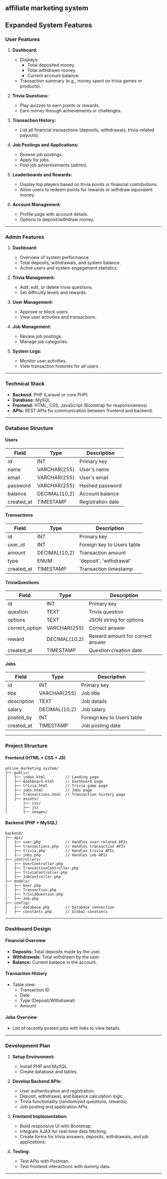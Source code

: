 **affiliate marketing system**
---

## **Expanded System Features**

### **User Features**
1. **Dashboard:**
   - Displays:
     - Total deposited money.
     - Total withdrawn money.
     - Current account balance.
   - Transaction summary (e.g., money spent on trivia games or products).

2. **Trivia Questions:**
   - Play quizzes to earn points or rewards.
   - Earn money through achievements or challenges.

3. **Transaction History:**
   - List all financial transactions (deposits, withdrawals, trivia-related payouts).

4. **Job Postings and Applications:**
   - Browse job postings.
   - Apply for jobs.
   - Post job advertisements (admin).

5. **Leaderboards and Rewards:**
   - Display top players based on trivia points or financial contributions.
   - Allow users to redeem points for rewards or withdraw equivalent money.

6. **Account Management:**
   - Profile page with account details.
   - Options to deposit/withdraw money.

---

### **Admin Features**
1. **Dashboard:**
   - Overview of system performance.
   - Total deposits, withdrawals, and system balance.
   - Active users and system engagement statistics.

2. **Trivia Management:**
   - Add, edit, or delete trivia questions.
   - Set difficulty levels and rewards.

3. **User Management:**
   - Approve or block users.
   - View user activities and transactions.

4. **Job Management:**
   - Review job postings.
   - Manage job categories.

5. **System Logs:**
   - Monitor user activities.
   - View transaction histories for all users.

---

### **Technical Stack**
- **Backend:** PHP (Laravel or core PHP)
- **Database:** MySQL
- **Frontend:** HTML, CSS, JavaScript (Bootstrap for responsiveness)
- **APIs:** REST APIs for communication between frontend and backend.

---

### **Database Structure**

#### **Users**
| Field            | Type         | Description                  |
|------------------|--------------|------------------------------|
| id               | INT          | Primary key                  |
| name             | VARCHAR(255) | User's name                  |
| email            | VARCHAR(255) | User's email                 |
| password         | VARCHAR(255) | Hashed password              |
| balance          | DECIMAL(10,2)| Account balance              |
| created_at       | TIMESTAMP    | Registration date            |

#### **Transactions**
| Field            | Type         | Description                  |
|------------------|--------------|------------------------------|
| id               | INT          | Primary key                  |
| user_id          | INT          | Foreign key to Users table   |
| amount           | DECIMAL(10,2)| Transaction amount           |
| type             | ENUM         | 'deposit', 'withdrawal'      |
| created_at       | TIMESTAMP    | Transaction timestamp        |

#### **TriviaQuestions**
| Field            | Type         | Description                  |
|------------------|--------------|------------------------------|
| id               | INT          | Primary key                  |
| question         | TEXT         | Trivia question              |
| options          | TEXT         | JSON string for options      |
| correct_option   | VARCHAR(255) | Correct answer               |
| reward           | DECIMAL(10,2)| Reward amount for correct answer |
| created_at       | TIMESTAMP    | Question creation date       |

#### **Jobs**
| Field            | Type         | Description                  |
|------------------|--------------|------------------------------|
| id               | INT          | Primary key                  |
| title            | VARCHAR(255) | Job title                    |
| description      | TEXT         | Job details                  |
| salary           | DECIMAL(10,2)| Job salary                   |
| posted_by        | INT          | Foreign key to Users table   |
| created_at       | TIMESTAMP    | Job posting date             |

---

### **Project Structure**

#### **Frontend (HTML + CSS + JS)**
```
online_marketing_system/
├── public/
│   ├── index.html         // Landing page
│   ├── dashboard.html     // Dashboard page
│   ├── trivia.html        // Trivia game page
│   ├── jobs.html          // Jobs page
│   ├── transactions.html  // Transaction history page
│   ├── assets/
│       ├── css/
│       ├── js/
│       ├── images/
```

#### **Backend (PHP + MySQL)**
```
backend/
├── api/
│   ├── user.php           // Handles user-related APIs
│   ├── transactions.php   // Handles transaction APIs
│   ├── trivia.php         // Handles trivia APIs
│   ├── jobs.php           // Handles job APIs
├── controllers/
│   ├── UserController.php
│   ├── TransactionController.php
│   ├── TriviaController.php
│   ├── JobController.php
├── models/
│   ├── User.php
│   ├── Transaction.php
│   ├── TriviaQuestion.php
│   ├── Job.php
├── config/
│   ├── database.php       // Database connection
│   ├── constants.php      // Global constants
```

---

### **Dashboard Design**

#### **Financial Overview**
- **Deposits:** Total deposits made by the user.
- **Withdrawals:** Total withdrawn by the user.
- **Balance:** Current balance in the account.

#### **Transaction History**
- Table view:
  - Transaction ID
  - Date
  - Type (Deposit/Withdrawal)
  - Amount

#### **Jobs Overview**
- List of recently posted jobs with links to view details.

---

### **Development Plan**
1. **Setup Environment:**
   - Install PHP and MySQL.
   - Create database and tables.

2. **Develop Backend APIs:**
   - User authentication and registration.
   - Deposit, withdrawal, and balance calculation logic.
   - Trivia functionality (randomized questions, rewards).
   - Job posting and application APIs.

3. **Frontend Implementation:**
   - Build responsive UI with Bootstrap.
   - Integrate AJAX for real-time data fetching.
   - Create forms for trivia answers, deposits, withdrawals, and job applications.

4. **Testing:**
   - Test APIs with Postman.
   - Test frontend interactions with dummy data.

---

